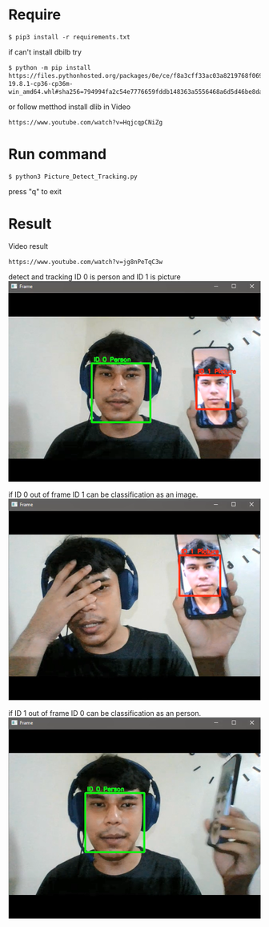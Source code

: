 # Require
```
$ pip3 install -r requirements.txt
```
if can't install dbilb try 
```
$ python -m pip install https://files.pythonhosted.org/packages/0e/ce/f8a3cff33ac03a8219768f0694c5d703c8e037e6aba2e865f9bae22ed63c/dlib-19.8.1-cp36-cp36m-win_amd64.whl#sha256=794994fa2c54e7776659fddb148363a5556468a6d5d46be8dad311722d54bfcf
```
or follow metthod install dlib in Video 
```
https://www.youtube.com/watch?v=HqjcqpCNiZg
```

# Run command
```
$ python3 Picture_Detect_Tracking.py
```
press "q" to exit

# Result
Video result
```
https://www.youtube.com/watch?v=jg8nPeTqC3w
```

detect and tracking
ID 0 is person and ID 1 is picture
![](https://github.com/aofserver/Project/blob/master/Result/1.png)

if ID 0 out of frame ID 1 can be classification as an image.
![](https://github.com/aofserver/Project/blob/master/Result/2.png)

if ID 1 out of frame ID 0 can be classification as an person.
![](https://github.com/aofserver/Project/blob/master/Result/3.png)

